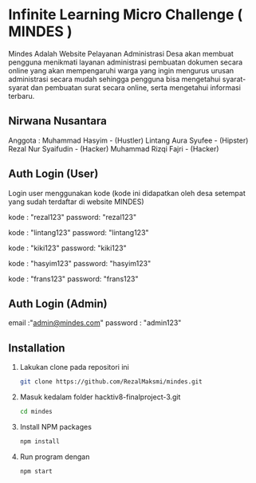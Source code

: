 # Infinite Learning Micro Challenge ( MINDES )

Mindes Adalah Website Pelayanan Administrasi Desa akan membuat pengguna menikmati layanan administrasi pembuatan dokumen secara online yang akan mempengaruhi warga yang ingin mengurus urusan administrasi secara mudah sehingga pengguna bisa mengetahui syarat-syarat dan pembuatan surat secara online, serta mengetahui informasi terbaru.

## Nirwana Nusantara

Anggota :
Muhammad Hasyim - (Hustler)
Lintang Aura Syufee - (Hipster)
Rezal Nur Syaifudin - (Hacker)
Muhammad Rizqi Fajri - (Hacker)

## Auth Login (User) 

Login user menggunakan kode (kode ini didapatkan oleh desa setempat yang sudah terdaftar di website MINDES)

  kode : "rezal123"
  password: "rezal123"
    
  kode : "lintang123"
  password: "lintang123"

  kode : "kiki123"
  password: "kiki123"

  kode : "hasyim123"
  password: "hasyim123"

  kode : "frans123"
  password: "frans123"

## Auth Login (Admin) 

  email :"admin@mindes.com"
  password : "admin123"


## Installation

1. Lakukan clone pada repositori ini
   ```sh
   git clone https://github.com/RezalMaksmi/mindes.git
   ```
2. Masuk kedalam folder hacktiv8-finalproject-3.git
   ```sh
   cd mindes
   ```
3. Install NPM packages
   ```sh
   npm install
   ```
4. Run program dengan
   ```sh
   npm start
   ```
